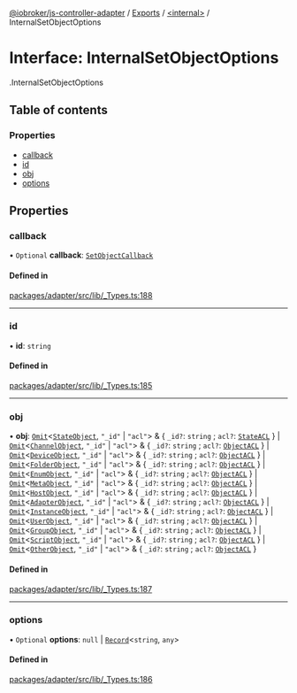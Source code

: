 [@iobroker/js-controller-adapter](../README.md) / [Exports](../modules.md) / [<internal\>](../modules/internal_.md) / InternalSetObjectOptions

# Interface: InternalSetObjectOptions

[<internal>](../modules/internal_.md).InternalSetObjectOptions

## Table of contents

### Properties

- [callback](internal_.InternalSetObjectOptions.md#callback)
- [id](internal_.InternalSetObjectOptions.md#id)
- [obj](internal_.InternalSetObjectOptions.md#obj)
- [options](internal_.InternalSetObjectOptions.md#options)

## Properties

### callback

• `Optional` **callback**: [`SetObjectCallback`](../modules/internal_.md#setobjectcallback)

#### Defined in

[packages/adapter/src/lib/_Types.ts:188](https://github.com/ioBroker/ioBroker.js-controller/blob/a1d9b783/packages/adapter/src/lib/_Types.ts#L188)

___

### id

• **id**: `string`

#### Defined in

[packages/adapter/src/lib/_Types.ts:185](https://github.com/ioBroker/ioBroker.js-controller/blob/a1d9b783/packages/adapter/src/lib/_Types.ts#L185)

___

### obj

• **obj**: [`Omit`](../modules/internal_.md#omit)<[`StateObject`](internal_.StateObject.md), ``"_id"`` \| ``"acl"``\> & { `_id?`: `string` ; `acl?`: [`StateACL`](internal_.StateACL.md)  } \| [`Omit`](../modules/internal_.md#omit)<[`ChannelObject`](internal_.ChannelObject.md), ``"_id"`` \| ``"acl"``\> & { `_id?`: `string` ; `acl?`: [`ObjectACL`](internal_.ObjectACL.md)  } \| [`Omit`](../modules/internal_.md#omit)<[`DeviceObject`](internal_.DeviceObject.md), ``"_id"`` \| ``"acl"``\> & { `_id?`: `string` ; `acl?`: [`ObjectACL`](internal_.ObjectACL.md)  } \| [`Omit`](../modules/internal_.md#omit)<[`FolderObject`](internal_.FolderObject.md), ``"_id"`` \| ``"acl"``\> & { `_id?`: `string` ; `acl?`: [`ObjectACL`](internal_.ObjectACL.md)  } \| [`Omit`](../modules/internal_.md#omit)<[`EnumObject`](internal_.EnumObject.md), ``"_id"`` \| ``"acl"``\> & { `_id?`: `string` ; `acl?`: [`ObjectACL`](internal_.ObjectACL.md)  } \| [`Omit`](../modules/internal_.md#omit)<[`MetaObject`](internal_.MetaObject.md), ``"_id"`` \| ``"acl"``\> & { `_id?`: `string` ; `acl?`: [`ObjectACL`](internal_.ObjectACL.md)  } \| [`Omit`](../modules/internal_.md#omit)<[`HostObject`](internal_.HostObject.md), ``"_id"`` \| ``"acl"``\> & { `_id?`: `string` ; `acl?`: [`ObjectACL`](internal_.ObjectACL.md)  } \| [`Omit`](../modules/internal_.md#omit)<[`AdapterObject`](internal_.AdapterObject.md), ``"_id"`` \| ``"acl"``\> & { `_id?`: `string` ; `acl?`: [`ObjectACL`](internal_.ObjectACL.md)  } \| [`Omit`](../modules/internal_.md#omit)<[`InstanceObject`](internal_.InstanceObject.md), ``"_id"`` \| ``"acl"``\> & { `_id?`: `string` ; `acl?`: [`ObjectACL`](internal_.ObjectACL.md)  } \| [`Omit`](../modules/internal_.md#omit)<[`UserObject`](internal_.UserObject.md), ``"_id"`` \| ``"acl"``\> & { `_id?`: `string` ; `acl?`: [`ObjectACL`](internal_.ObjectACL.md)  } \| [`Omit`](../modules/internal_.md#omit)<[`GroupObject`](internal_.GroupObject.md), ``"_id"`` \| ``"acl"``\> & { `_id?`: `string` ; `acl?`: [`ObjectACL`](internal_.ObjectACL.md)  } \| [`Omit`](../modules/internal_.md#omit)<[`ScriptObject`](internal_.ScriptObject.md), ``"_id"`` \| ``"acl"``\> & { `_id?`: `string` ; `acl?`: [`ObjectACL`](internal_.ObjectACL.md)  } \| [`Omit`](../modules/internal_.md#omit)<[`OtherObject`](internal_.OtherObject.md), ``"_id"`` \| ``"acl"``\> & { `_id?`: `string` ; `acl?`: [`ObjectACL`](internal_.ObjectACL.md)  }

#### Defined in

[packages/adapter/src/lib/_Types.ts:187](https://github.com/ioBroker/ioBroker.js-controller/blob/a1d9b783/packages/adapter/src/lib/_Types.ts#L187)

___

### options

• `Optional` **options**: ``null`` \| [`Record`](../modules/internal_.md#record)<`string`, `any`\>

#### Defined in

[packages/adapter/src/lib/_Types.ts:186](https://github.com/ioBroker/ioBroker.js-controller/blob/a1d9b783/packages/adapter/src/lib/_Types.ts#L186)
